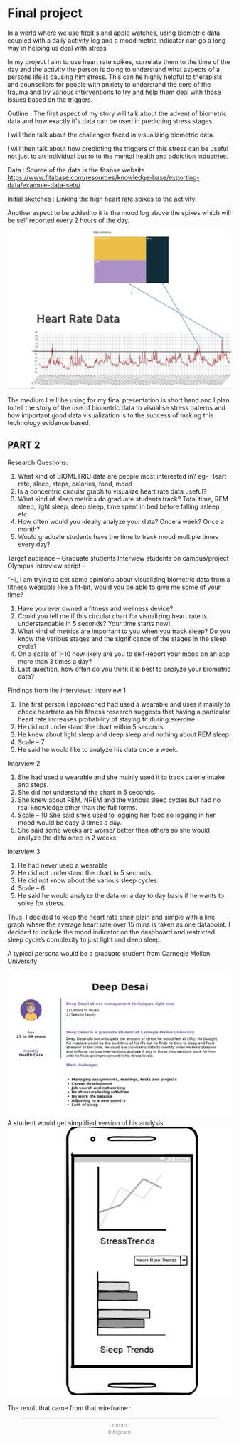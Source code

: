  # Final project 
  
 In a world where we use fitbit's and apple watches, using biometric data coupled with a daily activity log and a mood metric indicator can go a long way in helping us deal with stress. 
  
In my project I aim to use heart rate spikes, correlate them to the time of the day and the activity the person is doing to understand what aspects of a persons life is causing him stress. This can he highly helpful to therapists and counsellors for people with anxiety to understand the core of the trauma and try various interventions to try and help them deal with those issues based on the triggers. 

Outline : 
The first aspect of my story will talk about the advent of biometric data and how exactly it's data can be used in predicting stress stages. 

I will then talk about the challenges faced in visualizing biometric data.   

I will then talk about how predicting the triggers of this stress can be useful not just to an individual but to to the mental health and addiction industries. 

Data : Source of the data is the fitabse website https://www.fitabase.com/resources/knowledge-base/exporting-data/example-data-sets/

Initial sketches : Linking the high heart rate spikes to the activity. 

Another aspect to be added to it is the mood log above the spikes which will be self reported every 2 hours of the day. 

![](biometric1.JPG)
 
The medium I will be using for my final presentation is short hand and I plan to tell the story of the use of biometric data to visualise stress paterns and how important good data visualization is to the success of making this technology evidence based. 

## PART 2
Research Questions:
1)	What kind of BIOMETRIC data are people most interested in? eg- Heart rate, sleep, steps, calories, food, mood
2)	Is a concentric circular graph to visualize heart rate data useful?
3)	What kind of sleep metrics do graduate students track? Total time, REM sleep, light sleep, deep sleep, time spent in bed before falling asleep etc.
5)	How often would you ideally analyze your data? Once a week? Once a month?
5)	Would graduate students have the time to track mood multiple times every day? 

Target audience – Graduate students 
Interview students on campus/project Olympus 
Interview script – 

“Hi, I am trying to get some opinions about visualizing biometric data from a fitness wearable like a fit-bit, would you be able to give me some of your time?
1)	Have you ever owned a fitness and wellness device?
2)	Could you tell me if this circular chart for visualizing heart rate is understandable in 5 seconds? Your time starts now!
3)	What kind of metrics are important to you when you track sleep? Do you know the various stages and the significance of the stages in the sleep cycle?
4)	On a scale of 1-10 how likely are you to self-report your mood on an app more than 3 times a day? 
5)	Last question, how often do you think it is best to analyze your biometric data? 

Findings from the interviews: 
Interview 1  
1)	The first person I approached had used a wearable and uses it mainly to check heartrate as his fitness research suggests that having a particular heart rate increases probability of staying fit during exercise. 
2)	He did not understand the chart within 5 seconds. 
3)	He knew about light sleep and deep sleep and nothing about REM sleep.
4)	Scale – 7 
5)	He said he would like to analyze his data once a week. 

Interview 2 
1)	She had used a wearable and she mainly used it to track calorie intake and steps. 
2)	She did not understand the chart in 5 seconds. 
3)	She knew about REM, NREM and the various sleep cycles but had no real knowledge other than the full forms. 
4)	Scale – 10 She said she’s used to logging her food so logging in her mood would be easy 3 times a day. 
5)	She said some weeks are worse/ better than others so she would analyze the data once in 2 weeks. 

Interview 3
1)	He had never used a wearable
2)	He did not understand the chart in 5 seconds 
3)	He did not know about the various sleep cycles.
4)	Scale – 6 
5)	He said he would analyze the data on a day to day basis if he wants to solve for stress. 

Thus, I decided to keep the heart rate chair plain and simple with a line graph where the average heart rate over 15 mins is taken as one datapoint. I decided to include the mood indicator on the dashboard and restricted sleep cycle’s complexity to just light and deep sleep. 






A typical persona would be a graduate student from Carnegie Mellon University 

![](4444.JPG)
A student would get simplified version of his analysis. 
![](1872361837.JPG) 

The result that came from that wireframe : 

<div class="infogram-embed" data-id="6cfc90bf-3275-452b-80e2-38d31504830e" data-type="interactive" data-title="mmm"></div><script>!function(e,t,s,i){var n="InfogramEmbeds",o=e.getElementsByTagName("script")[0],d=/^http:/.test(e.location)?"http:":"https:";if(/^\/{2}/.test(i)&&(i=d+i),window[n]&&window[n].initialized)window[n].process&&window[n].process();else if(!e.getElementById(s)){var r=e.createElement("script");r.async=1,r.id=s,r.src=i,o.parentNode.insertBefore(r,o)}}(document,0,"infogram-async","https://e.infogram.com/js/dist/embed-loader-min.js");</script><div style="padding:8px 0;font-family:Arial!important;font-size:13px!important;line-height:15px!important;text-align:center;border-top:1px solid #dadada;margin:0 30px"><a href="https://infogram.com/6cfc90bf-3275-452b-80e2-38d31504830e" style="color:#989898!important;text-decoration:none!important;" target="_blank">mmm</a><br><a href="https://infogram.com" style="color:#989898!important;text-decoration:none!important;" target="_blank" rel="nofollow">Infogram</a></div>






